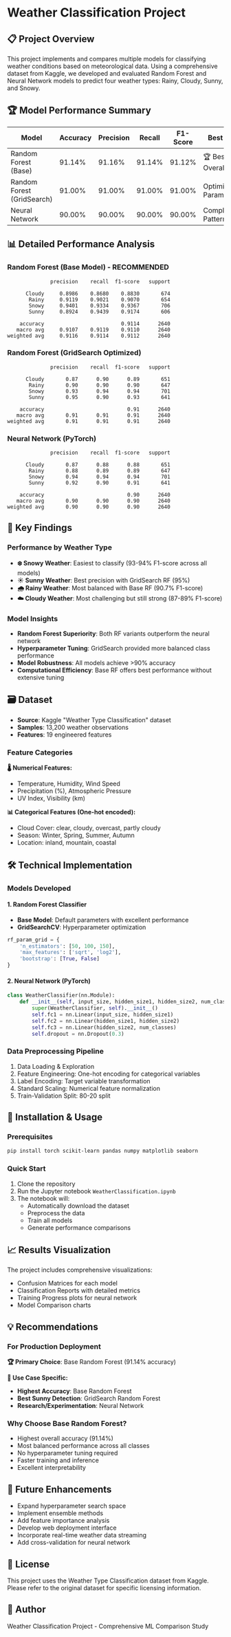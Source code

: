 # Weather Classification Project

## 📋 Project Overview

This project implements and compares multiple models for classifying weather conditions based on meteorological data. Using a comprehensive dataset from Kaggle, we developed and evaluated Random Forest and Neural Network models to predict four weather types: Rainy, Cloudy, Sunny, and Snowy.

## 🏆 Model Performance Summary

| Model | Accuracy | Precision | Recall | F1-Score | Best For |
|-------|----------|-----------|--------|----------|----------|
| Random Forest (Base) | 91.14% | 91.16% | 91.14% | 91.12% | 🏆 Best Overall |
| Random Forest (GridSearch) | 91.00% | 91.00% | 91.00% | 91.00% | Optimized Parameters |
| Neural Network | 90.00% | 90.00% | 90.00% | 90.00% | Complex Patterns |

## 📊 Detailed Performance Analysis

### Random Forest (Base Model) - RECOMMENDED

```
              precision    recall  f1-score   support

      Cloudy     0.8986    0.8680    0.8830       674
       Rainy     0.9119    0.9021    0.9070       654
       Snowy     0.9401    0.9334    0.9367       706
       Sunny     0.8924    0.9439    0.9174       606

    accuracy                         0.9114      2640
   macro avg     0.9107    0.9119    0.9110      2640
weighted avg     0.9116    0.9114    0.9112      2640
```

### Random Forest (GridSearch Optimized)

```
              precision    recall  f1-score   support

      Cloudy       0.87      0.90      0.89       651
       Rainy       0.90      0.90      0.90       647
       Snowy       0.93      0.94      0.94       701
       Sunny       0.95      0.90      0.93       641

    accuracy                           0.91      2640
   macro avg       0.91      0.91      0.91      2640
weighted avg       0.91      0.91      0.91      2640
```

### Neural Network (PyTorch)

```
              precision    recall  f1-score   support

      Cloudy       0.87      0.88      0.88       651
       Rainy       0.88      0.89      0.89       647
       Snowy       0.94      0.94      0.94       701
       Sunny       0.92      0.90      0.91       641

    accuracy                           0.90      2640
   macro avg       0.90      0.90      0.90      2640
weighted avg       0.90      0.90      0.90      2640
```

## 🎯 Key Findings

### Performance by Weather Type

- **❄️ Snowy Weather**: Easiest to classify (93-94% F1-score across all models)
- **☀️ Sunny Weather**: Best precision with GridSearch RF (95%)
- **🌧️ Rainy Weather**: Most balanced with Base RF (90.7% F1-score)
- **☁️ Cloudy Weather**: Most challenging but still strong (87-89% F1-score)

### Model Insights

- **Random Forest Superiority**: Both RF variants outperform the neural network
- **Hyperparameter Tuning**: GridSearch provided more balanced class performance
- **Model Robustness**: All models achieve >90% accuracy
- **Computational Efficiency**: Base RF offers best performance without extensive tuning

## 🗃️ Dataset

- **Source**: Kaggle "Weather Type Classification" dataset
- **Samples**: 13,200 weather observations
- **Features**: 19 engineered features

### Feature Categories

**🌡️ Numerical Features:**
- Temperature, Humidity, Wind Speed
- Precipitation (%), Atmospheric Pressure
- UV Index, Visibility (km)

**📊 Categorical Features (One-hot encoded):**
- Cloud Cover: clear, cloudy, overcast, partly cloudy
- Season: Winter, Spring, Summer, Autumn
- Location: inland, mountain, coastal

## 🛠️ Technical Implementation

### Models Developed

#### 1. Random Forest Classifier

- **Base Model**: Default parameters with excellent performance
- **GridSearchCV**: Hyperparameter optimization

```python
rf_param_grid = {
    'n_estimators': [50, 100, 150],
    'max_features': ['sqrt', 'log2'],
    'bootstrap': [True, False]
}
```

#### 2. Neural Network (PyTorch)

```python
class WeatherClassifier(nn.Module):
    def __init__(self, input_size, hidden_size1, hidden_size2, num_classes):
        super(WeatherClassifier, self).__init__()
        self.fc1 = nn.Linear(input_size, hidden_size1)
        self.fc2 = nn.Linear(hidden_size1, hidden_size2)
        self.fc3 = nn.Linear(hidden_size2, num_classes)
        self.dropout = nn.Dropout(0.3)
```

### Data Preprocessing Pipeline

1. Data Loading & Exploration
2. Feature Engineering: One-hot encoding for categorical variables
3. Label Encoding: Target variable transformation
4. Standard Scaling: Numerical feature normalization
5. Train-Validation Split: 80-20 split

## 🚀 Installation & Usage

### Prerequisites

```bash
pip install torch scikit-learn pandas numpy matplotlib seaborn
```

### Quick Start

1. Clone the repository
2. Run the Jupyter notebook `WeatherClassification.ipynb`
3. The notebook will:
   - Automatically download the dataset
   - Preprocess the data
   - Train all models
   - Generate performance comparisons

## 📈 Results Visualization

The project includes comprehensive visualizations:

- Confusion Matrices for each model
- Classification Reports with detailed metrics
- Training Progress plots for neural network
- Model Comparison charts

## 💡 Recommendations

### For Production Deployment

**🏆 Primary Choice**: Base Random Forest (91.14% accuracy)

**🎯 Use Case Specific:**
- **Highest Accuracy**: Base Random Forest
- **Best Sunny Detection**: GridSearch Random Forest
- **Research/Experimentation**: Neural Network

### Why Choose Base Random Forest?

- Highest overall accuracy (91.14%)
- Most balanced performance across all classes
- No hyperparameter tuning required
- Faster training and inference
- Excellent interpretability

## 🔮 Future Enhancements

- Expand hyperparameter search space
- Implement ensemble methods
- Add feature importance analysis
- Develop web deployment interface
- Incorporate real-time weather data streaming
- Add cross-validation for neural network

## 📝 License

This project uses the Weather Type Classification dataset from Kaggle. Please refer to the original dataset for specific licensing information.

## 👥 Author

Weather Classification Project - Comprehensive ML Comparison Study